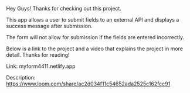 Hey Guys! Thanks for checking out this project. 

This app allows a user to submit fields to an external API and displays a success message after submission.

The form will not allow for submission if the fields are entered incorrectly. 

Below is a link to the project and a video that explains the project in more detail. Thanks for reading!

Link: myform4411.netlify.app

Description: https://www.loom.com/share/ac2d034f11c54652ada2525c162fcc91



